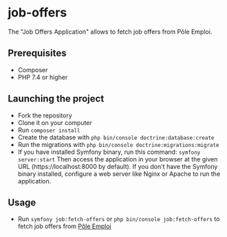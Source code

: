 # job-offers
The "Job Offers Application" allows to fetch job offers from Pôle Emploi. 

## Prerequisites
* Composer
* PHP 7.4 or higher

## Launching the project

* Fork the repository
* Clone it on your computer
* Run `composer install`
* Create the database with `php bin/console doctrine:database:create`
* Run the migrations with `php bin/console doctrine:migrations:migrate`
* If you have installed Symfony binary, run this command: `symfony server:start`
Then access the application in your browser at the given URL (https://localhost:8000 by default).
If you don't have the Symfony binary installed, configure a web server like Nginx or Apache to run the application.

## Usage
* Run `symfony job:fetch-offers` or `php bin/console job:fetch-offers` to fetch job offers from [Pôle Emploi](https://pole-emploi.io/data/api/offres-emploi)
